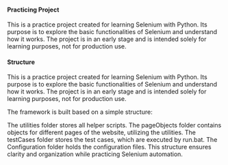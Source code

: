 #### Practicing Project
This is a practice project created for learning Selenium with Python. Its purpose is to explore the basic functionalities of Selenium and understand how it works. The project is in an early stage and is intended solely for learning purposes, not for production use.


#### Structure
This is a practice project created for learning Selenium with Python. Its purpose is to explore the basic functionalities of Selenium and understand how it works. The project is in an early stage and is intended solely for learning purposes, not for production use.

The framework is built based on a simple structure:

The utilities folder stores all helper scripts.
The pageObjects folder contains objects for different pages of the website, utilizing the utilities.
The testCases folder stores the test cases, which are executed by run.bat.
The Configuration folder holds the configuration files.
This structure ensures clarity and organization while practicing Selenium automation.
